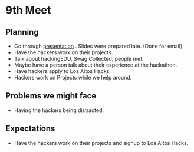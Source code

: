 # 9th Meet

## Planning

- Go through
  [presentation](https://github.com/SMHS-Programming/club/blob/4b60a735e2315cdd309adbf0a06045af71830aec/meetings/10_26_Meeting_IX.pdf)
  . Slides were prepared late. (Done for email)
- Have the hackers work on their projects.
- Talk about hackingEDU, Swag Collected, people met.
- Maybe have a person talk about their experience at the hackathon.
- Have hackers apply to Los Altos Hacks.
- Hackers work on Projects while we help around.

## Problems we might face

- Having the hackers being distracted.

## Expectations

- Have the hackers work on their projects and signup to Los Altos Hacks.
